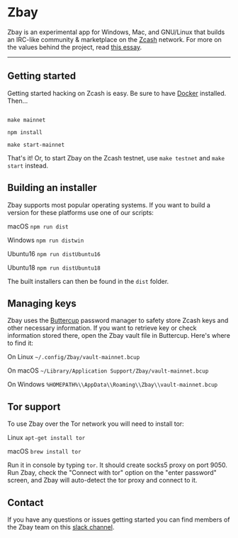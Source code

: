 # Zbay

  

Zbay is an experimental app for Windows, Mac, and GNU/Linux that builds an IRC-like community & marketplace on the [Zcash](https://z.cash) network. For more on the values behind the project, read [this essay](https://zbay.app/#why).

  

----

## Getting started

  

Getting started hacking on Zcash is easy. Be sure to have [Docker](https://docker.com) installed. Then...

  

```

make mainnet

npm install

make start-mainnet

```

  

That's it! Or, to start Zbay on the Zcash testnet, use ```make testnet``` and ```make start``` instead.

  

## Building an installer

  

Zbay supports most popular operating systems. If you want to build a version for these platforms use one of our scripts:

  

macOS ```npm run dist```

Windows ```npm run distwin```

Ubuntu16 ```npm run distUbuntu16```

Ubuntu18 ```npm run distUbuntu18```

  

The built installers can then be found in the `dist` folder.

  

## Managing keys

  

Zbay uses the [Buttercup](https://buttercup.pw/) password manager to safety store Zcash keys and other necessary information. If you want to retrieve key or check information stored there, open the Zbay vault file in Buttercup. Here's where to find it:

  

On Linux ```~/.config/Zbay/vault-mainnet.bcup```

On macOS ```~/Library/Application Support/Zbay/vault-mainnet.bcup```

On Windows ```%HOMEPATH%\\AppData\\Roaming\\Zbay\\vault-mainnet.bcup```

  

## Tor support

  

To use Zbay over the Tor network you will need to install tor:

  

Linux ```apt-get install tor```

macOS ```brew install tor```

  

Run it in console by typing ```tor```. It should create socks5 proxy on port 9050. Run Zbay, check the "Connect with tor" option on the "enter password" screen, and Zbay will auto-detect the tor proxy and connect to it.

## Contact
If you have any questions or issues getting started you can find members of the Zbay team on this [slack channel](https://join.slack.com/t/zbay/shared_invite/enQtOTE5MTI3OTA1NjE3LTViMWQyMzNkNmViMTZhZmEzYmZhMjg1YTYzNDQ5MmQ2NzU1NDc4ZWY1ZDQ1NjkwNjgwN2NiYmIzZTA2YTJiMDA).